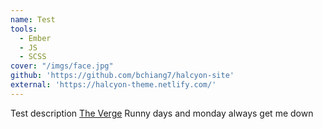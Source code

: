 ```yaml
---
name: Test
tools:
  - Ember
  - JS
  - SCSS
cover: "/imgs/face.jpg"
github: 'https://github.com/bchiang7/halcyon-site'
external: 'https://halcyon-theme.netlify.com/'
---
```

Test description [The Verge](https://www.theverge.com/2017/10/5/16433770facebook-messenger-apple-music-bot-song-streaming) Runny days and monday always get me down
